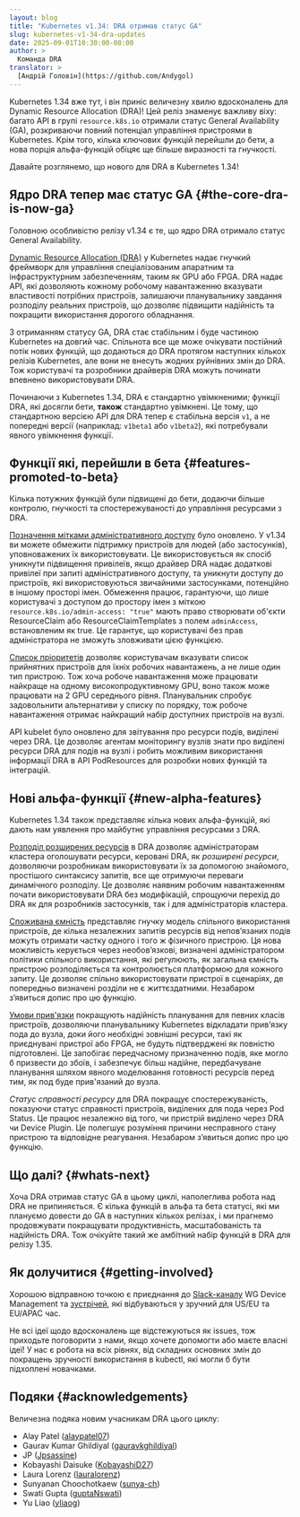 ```yaml
---
layout: blog
title: "Kubernetes v1.34: DRA отримав статус GA"
slug: kubernetes-v1-34-dra-updates
date: 2025-09-01T10:30:00-08:00
author: >
  Команда DRA
translator: >
  [Андрій Головін](https://github.com/Andygol)
---
```


Kubernetes 1.34 вже тут, і він приніс величезну хвилю вдосконалень для Dynamic Resource Allocation (DRA)! Цей реліз знаменує важливу віху: багато API в групі `resource.k8s.io` отримали статус General Availability (GA), розкриваючи повний потенціал управління пристроями в Kubernetes. Крім того, кілька ключових функцій перейшли до бети, а нова порція альфа-функцій обіцяє ще більше виразності та гнучкості.

Давайте розглянемо, що нового для DRA в Kubernetes 1.34!

## Ядро DRA тепер має статус GA {#the-core-dra-is-now-ga}

Головною особливістю релізу v1.34 є те, що ядро DRA отримало статус General Availability.

[Dynamic Resource Allocation (DRA)](/docs/concepts/scheduling-eviction/dynamic-resource-allocation/) у Kubernetes надає гнучкий фреймворк для управління спеціалізованим апаратним та інфраструктурним забезпеченням, таким як GPU або FPGA. DRA надає API, які дозволяють кожному робочому навантаженню вказувати властивості потрібних пристроїв, залишаючи планувальнику завдання розподілу реальних пристроїв, що дозволяє підвищити надійність та покращити використання дорогого обладнання.

З отриманням статусу GA, DRA стає стабільним і буде частиною Kubernetes на довгий час. Спільнота все ще може очікувати постійний потік нових функцій, що додаються до DRA протягом наступних кількох релізів Kubernetes, але вони не внесуть жодних руйнівних змін до DRA. Тож користувачі та розробники драйверів DRA можуть починати впевнено використовувати DRA.

Починаючи з Kubernetes 1.34, DRA є стандартно увімкненими; функції DRA, які досягли бети, **також** стандартно увімкнені. Це тому, що стандартною версією API для DRA тепер є стабільна версія `v1`, а не попередні версії (наприклад: `v1beta1` або `v1beta2`), які потребували явного увімкнення функції.

## Функції які, перейшли в бета {#features-promoted-to-beta}

Кілька потужних функцій були підвищені до бети, додаючи більше контролю, гнучкості та спостережуваності до управління
ресурсами з DRA.

[Позначення мітками адміністративного доступу](/docs/concepts/scheduling-eviction/dynamic-resource-allocation/#admin-access) було оновлено. У v1.34 ви можете обмежити підтримку пристроїв для людей (або застосунків), уповноважених їх використовувати. Це використовується як спосіб уникнути підвищення привілеїв, якщо драйвер DRA надає додаткові привілеї при запиті адміністративного доступу, та уникнути доступу до пристроїв, які використовуються звичайними застосунками, потенційно в іншому просторі імен. Обмеження працює, гарантуючи, що лише користувачі з доступом до простору імен з міткою `resource.k8s.io/admin-access: "true"` мають право створювати об'єкти ResourceClaim або ResourceClaimTemplates з полем `adminAccess`, встановленим як true. Це гарантує, що користувачі без прав адміністратора не зможуть зловживати цією функцією.

[Список пріоритетів](/docs/concepts/scheduling-eviction/dynamic-resource-allocation/#prioritized-list) дозволяє користувачам вказувати список прийнятних пристроїв для їхніх робочих навантажень, а не лише один тип пристрою. Тож хоча робоче навантаження може працювати найкраще на одному високопродуктивному GPU, воно також може працювати на 2 GPU середнього рівня. Планувальник спробує задовольнити альтернативи у списку по порядку, тож робоче навантаження отримає найкращий набір доступних пристроїв на вузлі.

API kubelet було оновлено для звітування про ресурси подів, виділені через DRA. Це дозволяє агентам моніторингу вузлів знати про виділені ресурси DRA для подів на вузлі і робить можливим використання інформації DRA в API PodResources для розробки нових функцій та інтеграцій.

## Нові альфа-функції {#new-alpha-features}

Kubernetes 1.34 також представляє кілька нових альфа-функцій, які дають нам уявлення про майбутнє управління ресурсами з DRA.

[Розподіл розширених ресурсів](/docs/concepts/scheduling-eviction/dynamic-resource-allocation/#extended-resource) в DRA дозволяє адміністраторам кластера оголошувати ресурси, керовані DRA, як _розширені ресурси_, дозволяючи розробникам використовувати їх за допомогою знайомого, простішого синтаксису запитів, все ще отримуючи переваги динамічного розподілу. Це дозволяє наявним робочим навантаженням почати використовувати DRA без модифікацій, спрощуючи перехід до DRA як для розробників застосунків, так і для адміністраторів кластера.

[Споживана ємність](/docs/concepts/scheduling-eviction/dynamic-resource-allocation/#consumable-capacity) представляє гнучку модель спільного використання пристроїв, де кілька незалежних запитів ресурсів від неповʼязаних подів можуть отримати частку одного і того ж фізичного пристрою. Ця нова можливість керується через необовʼязкові, визначені адміністратором політики спільного використання, які регулюють, як загальна ємність пристрою розподіляється та контролюється платформою для кожного запиту. Це дозволяє спільно використовувати пристрої в сценаріях, де попередньо визначені розділи не є життєздатними. Незабаром зʼявиться допис про цю функцію.

[Умови прив'язки](/docs/concepts/scheduling-eviction/dynamic-resource-allocation/#device-binding-conditions) покращують надійність планування для певних класів пристроїв, дозволяючи планувальнику Kubernetes відкладати привʼязку пода до вузла, доки його необхідні зовнішні ресурси, такі як приєднувані пристрої або FPGA, не будуть підтверджені як повністю підготовлені. Це запобігає передчасному призначенню подів, яке могло б призвести до збоїв, і забезпечує більш надійне, передбачуване планування шляхом явного моделювання готовності ресурсів перед тим, як под буде прив'язаний до вузла.

_Статус справності ресурсу_ для DRA покращує спостережуваність, показуючи статус справності пристроїв, виділених для пода через Pod Status. Це працює незалежно від того, чи пристрій виділено через DRA чи Device Plugin. Це полегшує розуміння причини несправного стану пристрою та відповідне реагування. Незабаром зʼявиться допис про цю функцію.

## Що далі? {#whats-next}

Хоча DRA отримав статус GA в цьому циклі, наполеглива робота над DRA не припиняється. Є кілька функцій в альфа та бета статусі, які ми плануємо довести до GA в наступних кількох релізах, і ми прагнемо продовжувати покращувати продуктивність, масштабованість та надійність DRA. Тож очікуйте такий же амбітний набір функцій в DRA для релізу 1.35.

## Як долучитися {#getting-involved}

Хорошою відправною точкою є приєднання до [Slack-каналу](https://kubernetes.slack.com/archives/C0409NGC1TK) WG Device Management та [зустрічей](https://docs.google.com/document/d/1qxI87VqGtgN7EAJlqVfxx86HGKEAc2A3SKru8nJHNkQ/edit?tab=t.0#heading=h.tgg8gganowxq), які відбуваються у зручний для US/EU та EU/APAC час.

Не всі ідеї щодо вдосконалень ще відстежуються як issues, тож приходьте поговорити з нами, якщо хочете допомогти або маєте власні ідеї! У нас є робота на всіх рівнях, від складних основних змін до покращень зручності використання в kubectl, які могли б бути підхоплені новачками.

## Подяки {#acknowledgements}

Величезна подяка новим учасникам DRA цього циклу:

* Alay Patel ([alaypatel07](https://github.com/alaypatel07))
* Gaurav Kumar Ghildiyal ([gauravkghildiyal](https://github.com/gauravkghildiyal))
* JP ([Jpsassine](https://github.com/Jpsassine))
* Kobayashi Daisuke ([KobayashiD27](https://github.com/KobayashiD27))
* Laura Lorenz ([lauralorenz](https://github.com/lauralorenz))
* Sunyanan Choochotkaew ([sunya-ch](https://github.com/sunya-ch))
* Swati Gupta ([guptaNswati](https://github.com/guptaNswati))
* Yu Liao ([yliaog](https://github.com/yliaog))
